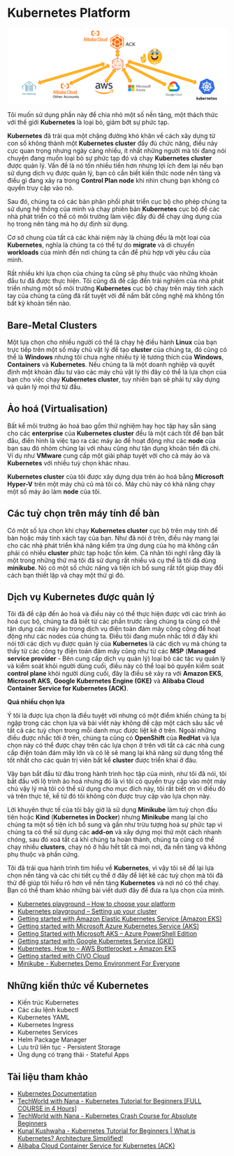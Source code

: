 # Kubernetes Platform

![Alibaba Cloud Container Service for Kubernetes (ACK)](Image/../../../Image/Alibaba-Cloud-ACK.png)

Tôi muốn sử dụng phần này để chia nhỏ một số nền tảng, một thách thức với thế giới **Kubernetes** là loại bỏ, giảm bớt sự phức tạp.

**Kubernetes** đã trải qua một chặng đường khó khăn về cách xây dựng từ con số không thành một **Kubernetes cluster** đầy đủ chức năng, điều này cực quan trọng nhưng ngày càng nhiều, ít nhất những người mà tôi đang nói chuyện đang muốn loại bỏ sự phức tạp đó và chạy **Kubernetes cluster** được quản lý. Vấn đề là nó tốn nhiều tiền hơn nhưng lợi ích đem lại nếu bạn sử dụng dịch vụ được quản lý, bạn có cần biết kiến thức node nền tảng và điều gì đang xảy ra trong **Control Plan node** khi nhìn chung bạn không có quyền truy cập vào nó.

Sau đó, chúng ta có các bản phân phối phát triển cục bộ cho phép chúng ta sử dụng hệ thống của mình và chạy phiên bản **Kubernetes** cục bộ để các nhà phát triển có thể có môi trường làm việc đầy đủ để chạy ứng dụng của họ trong nên tảng mà họ dự định sử dụng.

Cơ sở chung của tất cả các khái niệm này là chúng đều là một loại của **Kubernetes**, nghĩa là chúng ta có thể tự do **migrate** và di chuyển **workloads** của mình đến nơi chúng ta cần để phù hợp với yêu cầu của mình.

Rất nhiều khi lựa chọn của chúng ta cũng sẽ phụ thuộc vào những khoản đầu tư đã được thực hiện. Tôi cũng đã đề cập đến trải nghiệm của nhà phát triển nhưng một số môi trường **Kubernetes** cục bộ chạy trên máy tính xách tay của chúng ta cũng đã rất tuyệt vời để nắm bắt công nghệ mà không tốn bất kỳ khoản tiền nào.

## Bare-Metal Clusters

Một lựa chọn cho nhiều người có thể là chạy hệ điều hành **Linux** của bạn trực tiếp trên một số máy chủ vật lý để tạo **cluster** của chúng ta, đó cũng có thể là **Windows** nhưng tôi chưa nghe nhiều tỷ lệ tương thích của **Windows**, **Containers** và **Kubernetes**. Nếu chúng ta là một doanh nghiệp và quyết định một khoản đầu tư vào các máy chủ vật lý thì đây có thể là lựa chọn của bạn cho việc chạy **Kubernetes cluster**, tuy nhiên bạn sẽ phải tự xây dựng và quản lý mọi thứ từ đầu.

## Ảo hoá (Virtualisation)

Bất kể môi trường ảo hoá bao gồm thử nghiệm hay học tập hay sẵn sàng cho các **enterprise** của **Kubernetes cluster** đều là một cách tốt để bạn bắt đầu, điển hình là việc tạo ra các máy ảo để hoạt động như các **node** của bạn sau đó nhóm chúng lại với nhau cũng như tận dụng khoản tiền đã chi. Ví dụ như **VMware** cung cấp một giải pháp tuyệt vời cho cả máy ảo và **Kubernetes** với nhiều tuỳ chọn khác nhau. 

**Kubernetes cluster** của tôi được xây dựng dựa trên ảo hoá bằng **Microsoft Hyper-V** trên một máy chủ cũ mà tôi có. Máy chủ này có khả năng chạy một số máy ảo làm **node** của tôi.

## Các tuỳ chọn trên máy tính để bàn

Có một số lựa chọn khi chạy **Kubernetes cluster** cục bộ trên máy tính để bàn hoặc máy tính xách tay của bạn. Như đã nói ở trên, điều này mang lại cho các nhà phát triển khả năng kiểm tra ứng dụng của họ mà không cần phải có nhiều **cluster** phức tạp hoặc tốn kém. Cá nhân tôi nghĩ rằng đây là một trong những thứ mà tôi đã sử dụng rất nhiều và cụ thể là tôi đã dùng **minikube**. Nó có một số chức năng và tiện ích bổ sung rất tốt giúp thay đổi cách bạn thiết lập và chạy một thứ gì đó.

## Dịch vụ Kubernetes được quản lý

Tôi đã đề cập đến ảo hoá và điều này có thể thực hiện được với các trình ảo hoá cục bộ, chúng ta đã biết từ các phần trước rằng chúng ta cũng có thể tận dụng các máy ảo trong dịch vụ điện toán đám mây công cộng để hoạt động như các nodes của chúng ta. Điều tôi đang muốn nhắc tới ở đây khi nói tới các dịch vụ được quản lý của **Kubernetes** là các dịch vụ mà chúng ta thấy từ các công ty điện toán đám mây cũng như từ các **MSP** (**Managed service provider** - Bên cung cấp dịch vụ quản lý) loại bỏ các tác vụ quản lý và kiểm soát khỏi người dùng cuối, điều này có thể loại bỏ quyền kiểm soát **control plane** khỏi người dùng cuối, đây là điều sẽ xảy ra với **Amazon EKS**, **Microsoft AKS**, **Google Kubernetes Engine (GKE)** và **Alibaba Cloud Container Service for Kubernetes (ACK)**.

**Quá nhiều chọn lựa**

Ý tôi là được lựa chọn là điều tuyệt vời nhưng có một điểm khiến chúng ta bị ngập trong các chọn lựa và bài viết này không đề cập một cách sâu sắc về tất cả các tuỳ chọn trong mỗi danh mục được liệt kê ở trên. Ngoài những điều được nhắc tới ở trên, chúng ta cũng có **OpenShift** của **RedHat** và lựa chọn này có thể được chạy trên các lựa chọn ở trên với tất cả các nhà cung cấp điện toán đám mây lớn và có lẽ sẽ mang lại khả năng sử dụng tổng thể tốt nhất cho các quản trị viên bất kể **cluster** được triển khai ở đâu.

Vậy bạn bắt đầu từ đâu trong hành trình học tập của mình, như tôi đã nói, tôi bắt đầu với lộ trình ảo hoá nhưng đó là vì tôi có quyền truy cập vào một máy chủ vậy lý mà tôi có thể sử dụng cho mục đích này, tôi rất biết ơn vì điều đó và trên thực tế, kể từ đó tôi không còn được truy cập vào lựa chọn này.

Lời khuyên thực tế của tôi bây giờ là sử dụng **Minikube** làm tuỳ chọn đầu tiên hoặc **Kind** (**Kubernetes in Docker**) nhưng **Minikube** mang lại cho chúng ta một số tiện ích bổ sung và gần như trừu tượng hoá sự phức tạp vì chúng ta có thể sử dụng các **add-on** và xây dựng mọi thứ một cách nhanh chóng, sau đó xoá tất cả khi chúng ta hoàn thành, chúng ta cũng có thể chạy nhiều **clusters**, chạy nó ở hầu hết tất cả mọi nơi, đa nền tảng và không phụ thuộc và phần cứng. 

Tôi đã trải qua hành trình tìm hiểu về **Kubernetes**, vì vậy tôi sẽ để lại lựa chọn nền tảng và các chi tiết cụ thể ở đây để liệt kê các tuỳ chọn mà tôi đã thử để giúp tôi hiểu rõ hơn về nền tảng **Kubernetes** và nơi nó có thể chạy. Bạn có thể tham khảo những bài viết dưới đây để đưa ra lựa chọn của mình.

- [Kubernetes playground – How to choose your platform](https://vzilla.co.uk/vzilla-blog/building-the-home-lab-kubernetes-playground-part-1)
- [Kubernetes playground – Setting up your cluster](https://vzilla.co.uk/vzilla-blog/building-the-home-lab-kubernetes-playground-part-2)
- [Getting started with Amazon Elastic Kubernetes Service (Amazon EKS)](https://vzilla.co.uk/vzilla-blog/getting-started-with-amazon-elastic-kubernetes-service-amazon-eks)
- [Getting started with Microsoft Azure Kubernetes Service (AKS)](https://vzilla.co.uk/vzilla-blog/getting-started-with-microsoft-azure-kubernetes-service-aks)
- [Getting Started with Microsoft AKS – Azure PowerShell Edition](https://vzilla.co.uk/vzilla-blog/getting-started-with-microsoft-aks-azure-powershell-edition)
- [Getting started with Google Kubernetes Service (GKE)](https://vzilla.co.uk/vzilla-blog/getting-started-with-google-kubernetes-service-gke)
- [Kubernetes, How to – AWS Bottlerocket + Amazon EKS](https://vzilla.co.uk/vzilla-blog/kubernetes-how-to-aws-bottlerocket-amazon-eks)
- [Getting started with CIVO Cloud](https://vzilla.co.uk/vzilla-blog/getting-started-with-civo-cloud)
- [Minikube - Kubernetes Demo Environment For Everyone](https://vzilla.co.uk/vzilla-blog/project_pace-kasten-k10-demo-environment-for-everyone)

## Những kiến thức về Kubernetes

- Kiến trúc Kubernetes
- Các câu lệnh kubectl 
- Kubernetes YAML
- Kubernetes Ingress
- Kubernetes Services
- Helm Package Manager
- Lưu trữ liên tục - Persistent Storage
- Ứng dụng có trạng thái - Stateful Apps

## Tài liệu tham khảo

- [Kubernetes Documentation](https://kubernetes.io/docs/home/)
- [TechWorld with Nana - Kubernetes Tutorial for Beginners [FULL COURSE in 4 Hours]](https://www.youtube.com/watch?v=X48VuDVv0do)
- [TechWorld with Nana - Kubernetes Crash Course for Absolute Beginners](https://www.youtube.com/watch?v=s_o8dwzRlu4)
- [Kunal Kushwaha - Kubernetes Tutorial for Beginners | What is Kubernetes? Architecture Simplified!](https://www.youtube.com/watch?v=KVBON1lA9N8)
- [Alibaba Cloud Container Service for Kubernetes (ACK)](https://www.alibabacloud.com/product/kubernetes)
